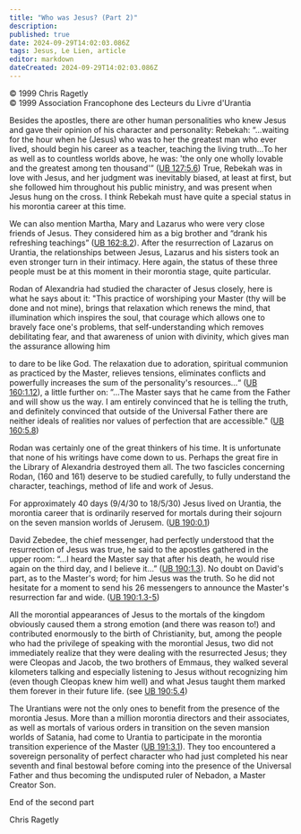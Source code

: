 ```yaml
---
title: "Who was Jesus? (Part 2)"
description: 
published: true
date: 2024-09-29T14:02:03.086Z
tags: Jesus, Le Lien, article
editor: markdown
dateCreated: 2024-09-29T14:02:03.086Z
---
```


<p class="v-card v-sheet theme--light gray lighten-3 px-2">© 1999 Chris Ragetly<br>© 1999 Association Francophone des Lecteurs du Livre d'Urantia</p>


Besides the apostles, there are other human personalities who knew Jesus and gave their opinion of his character and personality: Rebekah: “...waiting for the hour when he (Jesus) who was to her the greatest man who ever lived, should begin his career as a teacher, teaching the living truth...To her as well as to countless worlds above, he was: 'the only one wholly lovable and the greatest among ten thousand'” ([UB 127:5.6](/en/The_Urantia_Book/127#p5_6)) True, Rebekah was in love with Jesus, and her judgment was inevitably biased, at least at first, but she followed him throughout his public ministry, and was present when Jesus hung on the cross. I think Rebekah must have quite a special status in his morontia career at this time.

We can also mention Martha, Mary and Lazarus who were very close friends of Jesus. They considered him as a big brother and “drank his refreshing teachings” ([UB 162:8.2](/en/The_Urantia_Book/162#p8_2)). After the resurrection of Lazarus on Urantia, the relationships between Jesus, Lazarus and his sisters took an even stronger turn in their intimacy. Here again, the status of these three people must be at this moment in their morontia stage, quite particular.

Rodan of Alexandria had studied the character of Jesus closely, here is what he says about it: "This practice of worshiping your Master (thy will be done and not mine), brings that relaxation which renews the mind, that illumination which inspires the soul, that courage which allows one to bravely face one's problems, that self-understanding which removes debilitating fear, and that awareness of union with divinity, which gives man the assurance allowing him

to dare to be like God. The relaxation due to adoration, spiritual communion as practiced by the Master, relieves tensions, eliminates conflicts and powerfully increases the sum of the personality's resources...“ ([UB 160:1.12](/en/The_Urantia_Book/160#p1_12)), a little further on: ”...The Master says that he came from the Father and will show us the way. I am entirely convinced that he is telling the truth, and definitely convinced that outside of the Universal Father there are neither ideals of realities nor values of perfection that are accessible." ([UB 160:5.8](/en/The_Urantia_Book/160#p5_8))

Rodan was certainly one of the great thinkers of his time. It is unfortunate that none of his writings have come down to us. Perhaps the great fire in the Library of Alexandria destroyed them all. The two fascicles concerning Rodan, (160 and 161) deserve to be studied carefully, to fully understand the character, teachings, method of life and work of Jesus.

For approximately 40 days (9/4/30 to 18/5/30) Jesus lived on Urantia, the morontia career that is ordinarily reserved for mortals during their sojourn on the seven mansion worlds of Jerusem. ([UB 190:0.1](/en/The_Urantia_Book/190#p0_1))

David Zebedee, the chief messenger, had perfectly understood that the resurrection of Jesus was true, he said to the apostles gathered in the upper room: “...I heard the Master say that after his death, he would rise again on the third day, and I believe it...” ([UB 190:1.3](/en/The_Urantia_Book/190#p1_3)). No doubt on David's part, as to the Master's word; for him Jesus was the truth. So he did not hesitate for a moment to send his 26 messengers to announce the Master's resurrection far and wide. ([UB 190:1.3-5](/en/The_Urantia_Book/190#p1_3))

All the morontial appearances of Jesus to the mortals of the kingdom obviously caused them a strong emotion (and there was reason to!) and contributed enormously to the birth of Christianity, but, among the people who had the privilege of speaking with the morontial Jesus, two did not immediately realize that they were dealing with the resurrected Jesus; they were Cleopas and Jacob, the two brothers of Emmaus, they walked several kilometers talking and especially listening to Jesus without recognizing him (even though Cleopas knew him well) and what Jesus taught them marked them forever in their future life. (see [UB 190:5.4](/en/The_Urantia_Book/190#p5_4))

The Urantians were not the only ones to benefit from the presence of the morontia Jesus. More than a million morontia directors and their associates, as well as mortals of various orders in transition on the seven mansion worlds of Satania, had come to Urantia to participate in the morontia transition experience of the Master ([UB 191:3.1](/en/The_Urantia_Book/191#p3_1)). They too encountered a sovereign personality of perfect character who had just completed his near seventh and final bestowal before coming into the presence of the Universal Father and thus becoming the undisputed ruler of Nebadon, a Master Creator Son.

End of the second part

Chris Ragetly

